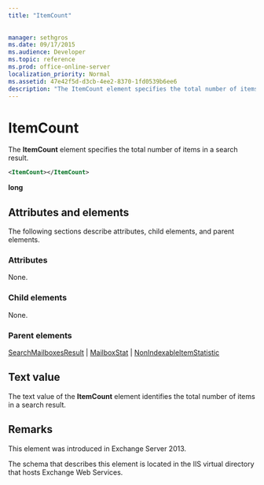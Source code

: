 ```yaml
---
title: "ItemCount"
 
 
manager: sethgros
ms.date: 09/17/2015
ms.audience: Developer
ms.topic: reference
ms.prod: office-online-server
localization_priority: Normal
ms.assetid: 47e42f5d-d3cb-4ee2-8370-1fd0539b6ee6
description: "The ItemCount element specifies the total number of items in a search result."
---
```


# ItemCount

The **ItemCount** element specifies the total number of items in a search result. 
  
```XML
<ItemCount></ItemCount>
```

 **long**
## Attributes and elements

The following sections describe attributes, child elements, and parent elements.
  
### Attributes

None.
  
### Child elements

None.
  
### Parent elements

[SearchMailboxesResult](searchmailboxesresult.md) | [MailboxStat](mailboxstat.md) | [NonIndexableItemStatistic](nonindexableitemstatistic.md)
  
## Text value

The text value of the **ItemCount** element identifies the total number of items in a search result. 
  
## Remarks

This element was introduced in Exchange Server 2013.
  
The schema that describes this element is located in the IIS virtual directory that hosts Exchange Web Services.
  

